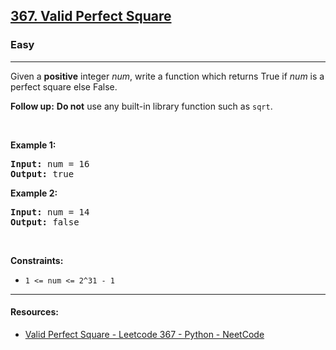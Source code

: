 <h2><a href="https://leetcode.com/problems/valid-perfect-square/">367. Valid Perfect Square</a></h2><h3>Easy</h3><hr><div style="user-select: auto;"><p style="user-select: auto;">Given a <strong style="user-select: auto;">positive</strong> integer <i style="user-select: auto;">num</i>, write a function which returns True if <i style="user-select: auto;">num</i> is a perfect square else False.</p>

<p style="user-select: auto;"><b style="user-select: auto;">Follow up:</b> <b style="user-select: auto;">Do not</b> use any built-in library function such as <code style="user-select: auto;">sqrt</code>.</p>

<p style="user-select: auto;">&nbsp;</p>
<p style="user-select: auto;"><strong style="user-select: auto;">Example 1:</strong></p>
<pre style="user-select: auto;"><strong style="user-select: auto;">Input:</strong> num = 16
<strong style="user-select: auto;">Output:</strong> true
</pre><p style="user-select: auto;"><strong style="user-select: auto;">Example 2:</strong></p>
<pre style="user-select: auto;"><strong style="user-select: auto;">Input:</strong> num = 14
<strong style="user-select: auto;">Output:</strong> false
</pre>
<p style="user-select: auto;">&nbsp;</p>
<p style="user-select: auto;"><strong style="user-select: auto;">Constraints:</strong></p>

<ul style="user-select: auto;">
	<li style="user-select: auto;"><code style="user-select: auto;">1 &lt;= num &lt;= 2^31 - 1</code></li>
</ul>
</div>

***
#### Resources:
- [Valid Perfect Square - Leetcode 367 - Python - NeetCode](https://www.youtube.com/watch?v=Cg_wWPHJ2Sk&list=PLot-Xpze53leNZQd0iINpD-MAhMOMzWvO&index=3)
